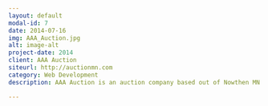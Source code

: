 ```yaml
---
layout: default
modal-id: 7
date: 2014-07-16
img: AAA_Auction.jpg
alt: image-alt
project-date: 2014
client: AAA Auction
siteurl: http://auctionmn.com
category: Web Development
description: AAA Auction is an auction company based out of Nowthen MN. They hold many live and online auctions throughout Minnesota, including storage, benefit, consignment, and estate sales. I re-designed AAA Auction's site to bring newer technologies while keeping a similar look and feel to the site. I am also responsible to posting all new auction, hosting online auctions, as well as marketing and technical support.

---
```

